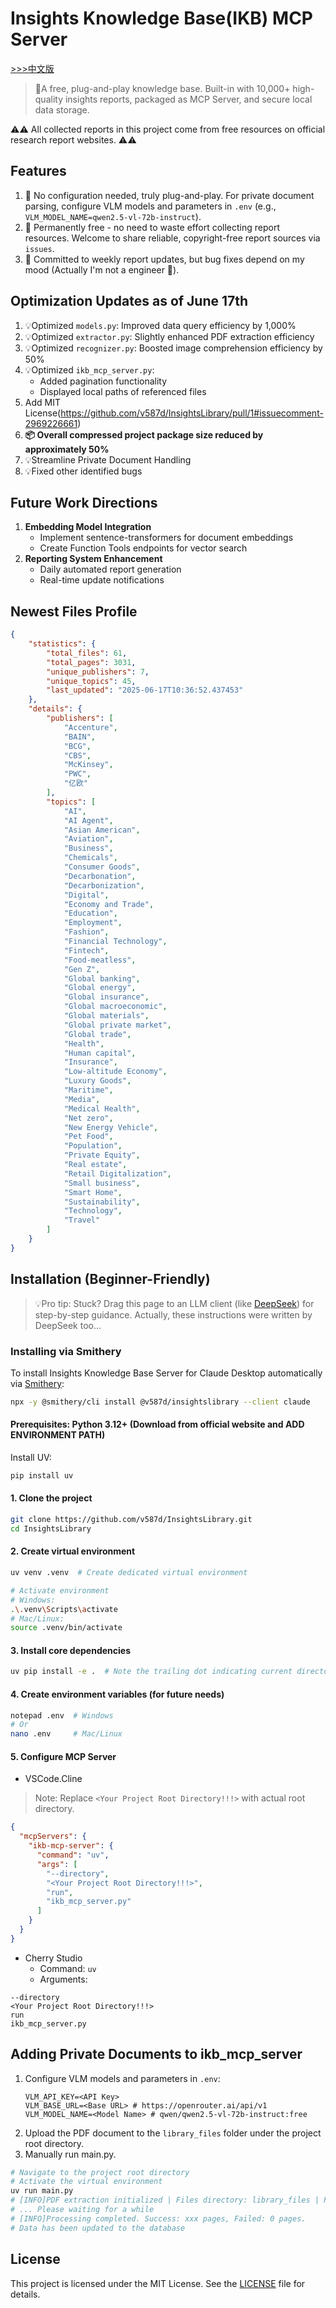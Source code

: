 # Insights Knowledge Base(IKB) MCP Server
[>>>中文版](https://github.com/v587d/InsightsLibrary/blob/main/README_CN.md)
> 🍭A free, plug-and-play knowledge base. Built-in with 10,000+ high-quality insights reports, packaged as MCP Server, and secure local data storage.

⚠️⚠️ All collected reports in this project come from free resources on official research report websites. ⚠️⚠️
## Features
1. 🍾 No configuration needed, truly plug-and-play. For private document parsing, configure VLM models and parameters in `.env` (e.g., `VLM_MODEL_NAME=qwen2.5-vl-72b-instruct`).
2. 🦉 Permanently free - no need to waste effort collecting report resources. Welcome to share reliable, copyright-free report sources via `issues`.
3. 📢 Committed to weekly report updates, but bug fixes depend on my mood (Actually I'm not a engineer 🤭).

## Optimization Updates as of June 17th

1. 💡Optimized `models.py`: Improved data query efficiency by 1,000%
2. 💡Optimized `extractor.py`: Slightly enhanced PDF extraction efficiency
3. 💡Optimized `recognizer.py`:  Boosted image comprehension efficiency by 50%
4. 💡Optimized `ikb_mcp_server.py`:
   - Added pagination functionality
   - Displayed local paths of referenced files
5. Add MIT License(https://github.com/v587d/InsightsLibrary/pull/1#issuecomment-2969226661)
6. **📦 Overall compressed project package size reduced by approximately 50%**  
7. 💡Streamline Private Document Handling  
8. 💡Fixed other identified bugs

## Future Work Directions  
1. **Embedding Model Integration**  
   - Implement sentence-transformers for document embeddings  
   - Create Function Tools endpoints for vector search  
2. **Reporting System Enhancement**  
   - Daily automated report generation  
   - Real-time update notifications

## Newest Files Profile
```JSON
{
    "statistics": {
        "total_files": 61,
        "total_pages": 3031,
        "unique_publishers": 7,
        "unique_topics": 45,
        "last_updated": "2025-06-17T10:36:52.437453"
    },
    "details": {
        "publishers": [
            "Accenture",
            "BAIN",
            "BCG",
            "CBS",
            "McKinsey",
            "PWC",
            "亿欧"
        ],
        "topics": [
            "AI",
            "AI Agent",
            "Asian American",
            "Aviation",
            "Business",
            "Chemicals",
            "Consumer Goods",
            "Decarbonation",
            "Decarbonization",
            "Digital",
            "Economy and Trade",
            "Education",
            "Employment",
            "Fashion",
            "Financial Technology",
            "Fintech",
            "Food-meatless",
            "Gen Z",
            "Global banking",
            "Global energy",
            "Global insurance",
            "Global macroeconomic",
            "Global materials",
            "Global private market",
            "Global trade",
            "Health",
            "Human capital",
            "Insurance",
            "Low-altitude Economy",
            "Luxury Goods",
            "Maritime",
            "Media",
            "Medical Health",
            "Net zero",
            "New Energy Vehicle",
            "Pet Food",
            "Population",
            "Private Equity",
            "Real estate",
            "Retail Digitalization",
            "Small business",
            "Smart Home",
            "Sustainability",
            "Technology",
            "Travel"
        ]
    }
}
```

## Installation (Beginner-Friendly)

>💡Pro tip: Stuck? Drag this page to an LLM client (like [DeepSeek](https://chat.deepseek.com/)) for step-by-step guidance. Actually, these instructions were written by DeepSeek too...

### Installing via Smithery

To install Insights Knowledge Base Server for Claude Desktop automatically via [Smithery](https://smithery.ai/server/@v587d/insightslibrary):

```bash
npx -y @smithery/cli install @v587d/insightslibrary --client claude
```

#### Prerequisites: Python 3.12+ (Download from official website and ADD ENVIRONMENT PATH)

Install UV:

```BASH
pip install uv
```

#### 1. Clone the project

```BASH
git clone https://github.com/v587d/InsightsLibrary.git
cd InsightsLibrary
```

#### 2. Create virtual environment

```BASH
uv venv .venv  # Create dedicated virtual environment

# Activate environment
# Windows:
.\.venv\Scripts\activate
# Mac/Linux:
source .venv/bin/activate
```

#### 3. Install core dependencies

```BASH
uv pip install -e .  # Note the trailing dot indicating current directory
```

#### 4. Create environment variables (for future needs)

```BASH
notepad .env  # Windows
# Or
nano .env     # Mac/Linux
```

#### 5. Configure MCP Server

- VSCode.Cline
> Note: Replace `<Your Project Root Directory!!!>` with actual root directory.
```json
{
  "mcpServers": {
    "ikb-mcp-server": {
      "command": "uv",
      "args": [
        "--directory",
        "<Your Project Root Directory!!!>", 
        "run",
        "ikb_mcp_server.py"
      ]
    }
  }
}
```
- Cherry Studio
    - Command: `uv`
    - Arguments: 
```text
--directory
<Your Project Root Directory!!!>
run
ikb_mcp_server.py
```

## Adding Private Documents to ikb_mcp_server
1. Configure VLM models and parameters in `.env`:
    ```text
    VLM_API_KEY=<API Key>
    VLM_BASE_URL=<Base URL> # https://openrouter.ai/api/v1
    VLM_MODEL_NAME=<Model Name> # qwen/qwen2.5-vl-72b-instruct:free
    ```
2. Upload the PDF document to the `library_files` folder under the project root directory.
3. Manually run main.py.

```bash
# Navigate to the project root directory
# Activate the virtual environment
uv run main.py
# [INFO]PDF extraction initialized | Files directory: library_files | Pages directory: library_pages
# ... Please waiting for a while
# [INFO]Processing completed. Success: xxx pages, Failed: 0 pages.
# Data has been updated to the database
```

## License
This project is licensed under the MIT License. See the [LICENSE](https://github.com/v587d/InsightsLibrary/blob/main/LICENSE) file for details.
